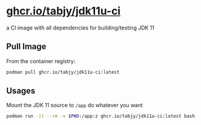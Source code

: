 # [ghcr.io/tabjy/jdk11u-ci](https://github.com/users/tabjy/packages/container/package/jdk11u-ci)

a CI image with all dependencies for building/testing JDK 11

## Pull Image

From the container registry:

```sh
podman pull ghcr.io/tabjy/jdk11u-ci:latest
```

## Usages

Mount the JDK 11 source to `/app` do whatever you want

```sh
podman run -it --rm -v $PWD:/app:z ghcr.io/tabjy/jdk11u-ci:latest bash ./configure [...]
```
